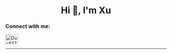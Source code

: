 <h1 align="center">Hi 👋, I'm Xu</h1>

<h3 align="left">Connect with me:</h3>
<p align="left">
<a href="https://discord.gg/Duc#2756" target="blank"><img align="center" src="https://raw.githubusercontent.com/rahuldkjain/github-profile-readme-generator/master/src/images/icons/Social/discord.svg" alt="Duc#2756" height="30" width="40" /></a>
</p>
<hr>

